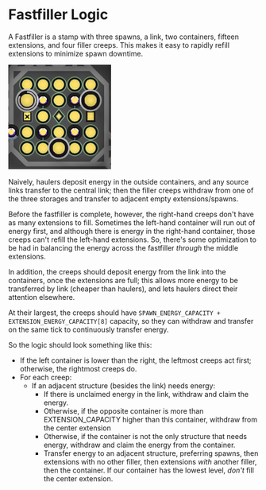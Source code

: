 # Fastfiller Logic

A Fastfiller is a stamp with three spawns, a link, two containers, fifteen extensions, and four filler creeps. This makes it easy to rapidly refill extensions to minimize spawn downtime.

![](images/20221026161024.png)

Naively, haulers deposit energy in the outside containers, and any source links transfer to the central link; then the filler creeps withdraw from one of the three storages and transfer to adjacent empty extensions/spawns.

Before the fastfiller is complete, however, the right-hand creeps don't have as many extensions to fill. Sometimes the left-hand container will run out of energy first, and although there is energy in the right-hand container, those creeps can't refill the left-hand extensions. So, there's some optimization to be had in balancing the energy across the fastfiller *through* the middle extensions.

In addition, the creeps should deposit energy from the link into the containers, once the extensions are full; this allows more energy to be transferred by link (cheaper than haulers), and lets haulers direct their attention elsewhere.

At their largest, the creeps should have `SPAWN_ENERGY_CAPACITY + EXTENSION_ENERGY_CAPACITY[8]` capacity, so they can withdraw and transfer on the same tick to continuously transfer energy.

So the logic should look something like this:

- If the left container is lower than the right, the leftmost creeps act first; otherwise, the rightmost creeps do.
- For each creep:
	- If an adjacent structure (besides the link) needs energy:
		- If there is unclaimed energy in the link, withdraw and claim the energy.
		- Otherwise, if the opposite container is more than EXTENSION_CAPACITY higher than this container, withdraw from the center extension
		- Otherwise, if the container is not the only structure that needs energy, withdraw and claim the energy from the container.
		- Transfer energy to an adjacent structure, preferring spawns, then extensions with no other filler, then extensions *with* another filler, then the container. If our container has the lowest level, *don't* fill the center extension.
